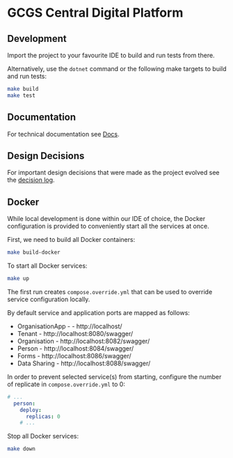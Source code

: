 # GCGS Central Digital Platform

## Development

Import the project to your favourite IDE to build and run tests from there.

Alternatively, use the `dotnet` command or the following make targets to build and run tests:

```bash
make build
make test
```

## Documentation

For technical documentation see [Docs](docs/index.adoc).

## Design Decisions

For important design decisions that were made as the project evolved see the [decision log](docs/decisions/index.adoc).

## Docker

While local development is done within our IDE of choice, the Docker configuration is provided to conveniently start
all the services at once.

First, we need to build all Docker containers:

```bash
make build-docker
```

To start all Docker services:

```bash
make up
```

The first run creates `compose.override.yml` that can be used to override service configuration locally.

By default service and application ports are mapped as follows:

* OrganisationApp - - http://localhost/
* Tenant - http://localhost:8080/swagger/
* Organisation - http://localhost:8082/swagger/
* Person - http://localhost:8084/swagger/
* Forms - http://localhost:8086/swagger/
* Data Sharing - http://localhost:8088/swagger/

In order to prevent selected service(s) from starting, configure the number of replicate in `compose.override.yml` to 0:

```yaml
# ...
  person:
    deploy:
      replicas: 0
    # ...
```

Stop all Docker services:

```bash
make down
```
